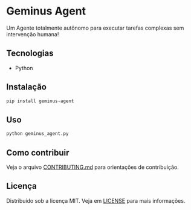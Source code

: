 # Geminus Agent

Um Agente totalmente autônomo para executar tarefas complexas sem intervenção humana!

## Tecnologias
- Python

## Instalação
```bash
pip install geminus-agent
```

## Uso
```bash
python geminus_agent.py
```

## Como contribuir
Veja o arquivo [CONTRIBUTING.md](CONTRIBUTING.md) para orientações de contribuição.

## Licença
Distribuído sob a licença MIT. Veja em [LICENSE](LICENSE) para mais informações.